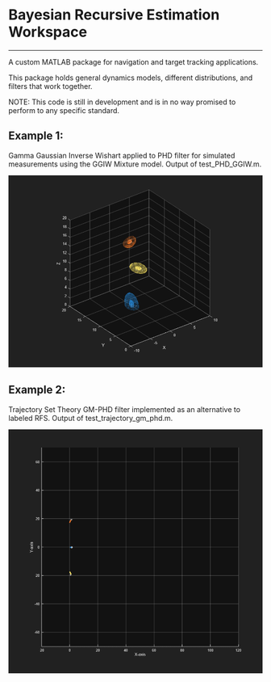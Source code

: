 # Bayesian Recursive Estimation Workspace
----------------------------------------

A custom MATLAB package for navigation and target tracking applications. 

This package holds general dynamics models, different distributions, and filters that work together. 

NOTE: This code is still in development and is in no way promised to perform to any specific standard. 

## Example 1: 
Gamma Gaussian Inverse Wishart applied to PHD filter for simulated measurements using the GGIW Mixture model. Output of test_PHD_GGIW.m. 

![til](./GGIW_PHD_3D.gif)

## Example 2: 
Trajectory Set Theory GM-PHD filter implemented as an alternative to labeled RFS. Output of test_trajectory_gm_phd.m. 

![til](./gm-trajectory.gif)
